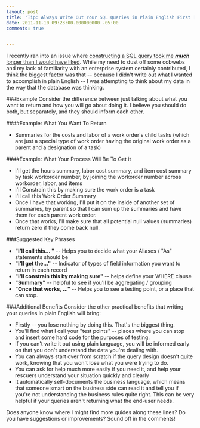 ```yaml
---
layout: post
title: 'Tip: Always Write Out Your SQL Queries in Plain English First [Field Notes]'
date: 2011-11-10 09:23:00.000000000 -05:00
comments: true


---
```

I recently ran into an issue where [constructing a SQL query took me ***much*** longer than I would have liked][SO Post]. While my need to dust off some cobwebs and my lack of familiarity with an enterprise system certainly contributed, I think the biggest factor was that -- because I didn't write out what I wanted to accomplish in plain English -- I was attempting to think about my data in the way that the database was thinking.

###Example
Consider the difference between just talking about what you want to return and how you will go about doing it. I believe you should do both, but separately, and they should inform each other.

####Example: What You Want To Return
* Summaries for the costs and labor of a work order's child tasks (which are just a special type of work order having the original work order as a parent and a designation of a task)

####Example: What Your Process Will Be To Get it
* I'll get the hours summary, labor cost summary, and item cost summary by task workorder number, by joining the workorder number across workorder, labor, and items
 * I'll Constrain this by making sure the work order is a task
 * I'll call this Work Order Summary
* Once I have that working, I'll put it on the inside of another set of summaries, by parent so that I can sum up the summaries and have them for each parent work order.
* Once that works, I'll make sure that all potential null values (summaries) return zero if they come back null.

###Suggested Key Phrases
* **"I'll call this... "** --  Helps you to decide what your Aliases / "As" statements should be
* **"I'll get the..."** -- Indicator of types of field information you want to return in each record
* **"I'll constrain this by making sure"** -- helps define your WHERE clause
* **"Summary"** -- helpful to see if you'll be aggregating / grouping
* **"Once that works, ..."** -- Helps you to see a testing point, or a place that can stop.

###Additional Benefits
Consider the other practical benefits that writing your queries in plain English will bring:

* Firstly -- you lose nothing by doing this. That's the biggest thing.
* You'll find what I call your "test points" -- places where you can stop and insert some hard code for the purposes of testing.
* If you can't write it out using plain language, you will be informed early on that you don't understand the data you're dealing with.
* You can always start over from scratch if the query design doesn't quite work, knowing that you won't lose what you were trying to do.
* You can ask for help much more easily if you need it, and help your rescuers understand your situation quickly and clearly
* It automatically self-documents the business language, which means that someone smart on the business side can read it and tell you if you're not understanding the business rules quite right. This can be very helpful if your queries aren't returning what the end-user needs.

Does anyone know where I might find more guides along these lines? Do you have suggestions or improvements? Sound off in the comments!

[SO Post]: http://stackoverflow.com/questions/8070694/query-help-totaling-parent-child-items/8081369#8081369